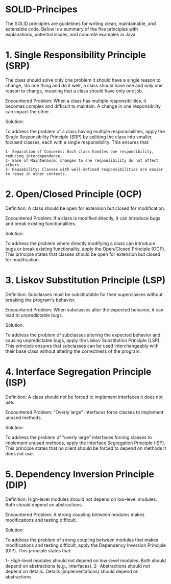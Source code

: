 # SOLID-Principes
The SOLID principles are guidelines for writing clean, maintainable, and extensible code. Below is a summary of the five principles with explanations, potential issues, and concrete examples in Java

# 1. Single Responsibility Principle (SRP)
The class should solve only one problem it should have a single reason to change, ‘do one thing and do it well’, a class should have one and only one reason to change, meaning that a class should have only one job.

Encountered Problem:
When a class has multiple responsibilities, it becomes complex and difficult to maintain. A change in one responsibility can impact the other.

Solution:

To address the problem of a class having multiple responsibilities, apply the Single Responsibility Principle (SRP) by splitting the class into smaller, focused classes, each with a single responsibility. This ensures that:

    1- Separation of Concerns: Each class handles one responsibility, reducing interdependence.
    2- Ease of Maintenance: Changes to one responsibility do not affect others.
    3- Reusability: Classes with well-defined responsibilities are easier to reuse in other contexts.

# 2. Open/Closed Principle (OCP)
Definition:
A class should be open for extension but closed for modification.

Encountered Problem:
If a class is modified directly, it can introduce bugs and break existing functionalities.

Solution:

To address the problem where directly modifying a class can introduce bugs or break existing functionality, apply the Open/Closed Principle (OCP). This principle states
that classes should be open for extension but closed for modification.

# 3. Liskov Substitution Principle (LSP)
Definition:
Subclasses must be substitutable for their superclasses without breaking the program's behavior.

Encountered Problem:
When subclasses alter the expected behavior, it can lead to unpredictable bugs.

Solution:

To address the problem of subclasses altering the expected behavior and causing unpredictable bugs, apply the Liskov Substitution Principle (LSP). This principle ensures that subclasses can 
be used interchangeably with their base class without altering the correctness of the program.

# 4. Interface Segregation Principle (ISP)
Definition:
A class should not be forced to implement interfaces it does not use.

Encountered Problem:
"Overly large" interfaces force classes to implement unused methods.

Solution:

To address the problem of "overly large" interfaces forcing classes to implement unused methods, apply the Interface Segregation Principle (ISP). This principle states that no client should be forced to depend on methods it does not use.

# 5. Dependency Inversion Principle (DIP)
Definition:
High-level modules should not depend on low-level modules. Both should depend on abstractions.

Encountered Problem:
A strong coupling between modules makes modifications and testing difficult.

Solution:

To address the problem of strong coupling between modules that makes modifications and testing difficult, apply the Dependency Inversion Principle (DIP). This principle states that:

   1- High-level modules should not depend on low-level modules. Both should depend on abstractions (e.g., interfaces).
   2- Abstractions should not depend on details. Details (implementations) should depend on abstractions.
